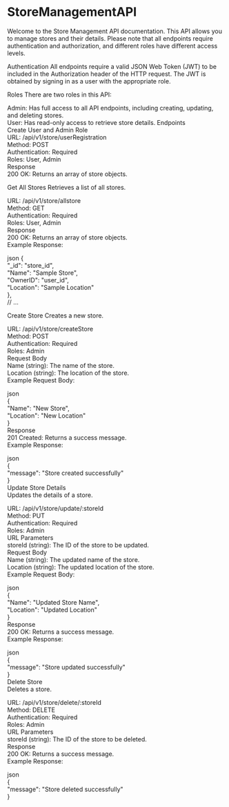 # StoreManagementAPI

Welcome to the Store Management API documentation. This API allows you to manage stores and their details. Please note that all endpoints require authentication and authorization, and different roles have different access levels.

Authentication
All endpoints require a valid JSON Web Token (JWT) to be included in the Authorization header of the HTTP request. The JWT is obtained by signing in as a user with the appropriate role.

Roles
There are two roles in this API:

Admin: Has full access to all API endpoints, including creating, updating, and deleting stores. <br>
User: Has read-only access to retrieve store details.
Endpoints <br>
Create User and Admin Role <br>
URL: /api/v1/store/userRegistration <br>
Method: POST <br>
Authentication: Required <br>
Roles: User, Admin <br>
Response <br>
200 OK: Returns an array of store objects. <br>

Get All Stores
Retrieves a list of all stores.

URL: /api/v1/store/allstore <br>
Method: GET <br>
Authentication: Required <br>
Roles: User, Admin <br>
Response <br>
200 OK: Returns an array of store objects. <br> 
Example Response: <br>

json
  { <br>
        "_id": "store_id", <br>
        "Name": "Sample Store", <br>
        "OwnerID": "user_id", <br>
        "Location": "Sample Location" <br>
  }, <br>
    // ...


Create Store
Creates a new store.

URL: /api/v1/store/createStore <br>
Method: POST <br>
Authentication: Required <br>
Roles: Admin <br>
Request Body <br>
Name (string): The name of the store. <br>
Location (string): The location of the store. <br>
Example Request Body: <br>

json <br>
{ <br>
    "Name": "New Store", <br>
    "Location": "New Location" <br>
} <br>
Response <br>
201 Created: Returns a success message. <br>
Example Response: <br>

json <br>
{ <br>
    "message": "Store created successfully" <br>
} <br>
Update Store Details <br>
Updates the details of a store. <br>

URL: /api/v1/store/update/:storeId <br>
Method: PUT <br>
Authentication: Required <br>
Roles: Admin <br>
URL Parameters <br>
storeId (string): The ID of the store to be updated. <br>
Request Body <br>
Name (string): The updated name of the store. <br>
Location (string): The updated location of the store. <br>
Example Request Body: <br>

json <br>
{ <br>
    "Name": "Updated Store Name", <br>
    "Location": "Updated Location" <br>
} <br>
Response <br>
200 OK: Returns a success message. <br>
Example Response: <br>

json <br>
{ <br>
    "message": "Store updated successfully" <br>
} <br>
Delete Store <br>
Deletes a store. <br>

URL: /api/v1/store/delete/:storeId <br>
Method: DELETE <br>
Authentication: Required <br>
Roles: Admin <br>
URL Parameters <br>
storeId (string): The ID of the store to be deleted. <br>
Response <br>
200 OK: Returns a success message. <br>
Example Response: <br>

json <br>
{ <br>
    "message": "Store deleted successfully" <br>
} <br>
